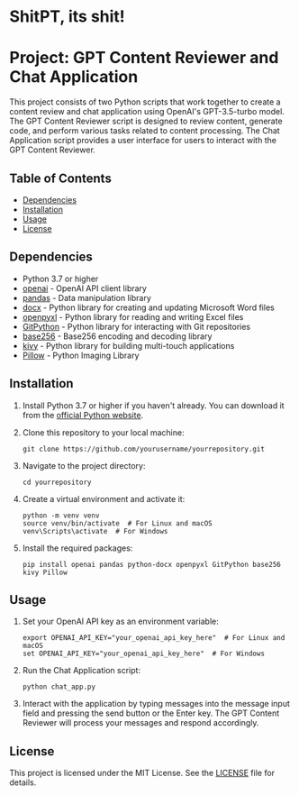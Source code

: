# ShitPT, its shit!
# Project: GPT Content Reviewer and Chat Application

This project consists of two Python scripts that work together to create a content review and chat application using OpenAI's GPT-3.5-turbo model. The GPT Content Reviewer script is designed to review content, generate code, and perform various tasks related to content processing. The Chat Application script provides a user interface for users to interact with the GPT Content Reviewer.

## Table of Contents

- [Dependencies](#dependencies)
- [Installation](#installation)
- [Usage](#usage)
- [License](#license)

## Dependencies

- Python 3.7 or higher
- [openai](https://github.com/openai/openai) - OpenAI API client library
- [pandas](https://pandas.pydata.org/) - Data manipulation library
- [docx](https://python-docx.readthedocs.io/en/latest/) - Python library for creating and updating Microsoft Word files
- [openpyxl](https://openpyxl.readthedocs.io/en/stable/) - Python library for reading and writing Excel files
- [GitPython](https://gitpython.readthedocs.io/en/stable/) - Python library for interacting with Git repositories
- [base256](https://pypi.org/project/base256/) - Base256 encoding and decoding library
- [kivy](https://kivy.org/#home) - Python library for building multi-touch applications
- [Pillow](https://pillow.readthedocs.io/en/stable/) - Python Imaging Library

## Installation

1. Install Python 3.7 or higher if you haven't already. You can download it from the [official Python website](https://www.python.org/downloads/).

2. Clone this repository to your local machine:

   ```
   git clone https://github.com/yourusername/yourrepository.git
   ```

3. Navigate to the project directory:

   ```
   cd yourrepository
   ```

4. Create a virtual environment and activate it:

   ```
   python -m venv venv
   source venv/bin/activate  # For Linux and macOS
   venv\Scripts\activate  # For Windows
   ```

5. Install the required packages:

   ```
   pip install openai pandas python-docx openpyxl GitPython base256 kivy Pillow
   ```

## Usage

1. Set your OpenAI API key as an environment variable:

   ```
   export OPENAI_API_KEY="your_openai_api_key_here"  # For Linux and macOS
   set OPENAI_API_KEY="your_openai_api_key_here"  # For Windows
   ```

2. Run the Chat Application script:

   ```
   python chat_app.py
   ```

3. Interact with the application by typing messages into the message input field and pressing the send button or the Enter key. The GPT Content Reviewer will process your messages and respond accordingly.

## License

This project is licensed under the MIT License. See the [LICENSE](LICENSE) file for details.
